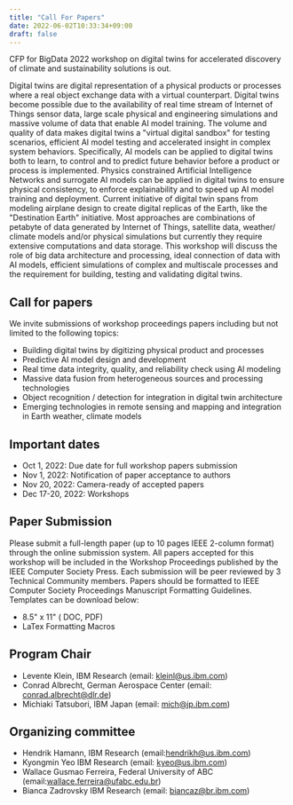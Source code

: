 ---title: "Call For Papers"date: 2022-06-02T10:33:34+09:00draft: false---CFP for BigData 2022 workshop on digital twins for accelerated discovery of climate and sustainability solutions is out.Digital twins are digital representation of a physical products or processes where a real object exchange data with a virtual counterpart. Digital twins become possible due to the availability of real time stream of Internet of Things sensor data, large scale physical and engineering simulations and massive volume of data that enable AI model training. The volume and quality of data makes digital twins a "virtual digital sandbox" for testing scenarios, efficient AI model testing and accelerated insight in complex system behaviors. Specifically, AI models can be applied to digital twins both to learn, to control and to predict future behavior before a product or process is implemented. Physics constrained Artificial Intelligence Networks and surrogate AI models can be applied in digital twins to ensure physical consistency, to enforce explainability and to speed up AI model training and deployment. Current initiative of digital twin spans from modeling airplane design to create digital replicas of the Earth, like the "Destination Earth" initiative. Most approaches are combinations of petabyte of data generated by Internet of Things, satellite data, weather/ climate models and/or physical simulations but currently they require extensive computations and data storage. This workshop will discuss the role of big data architecture and processing, ideal connection of data with AI models, efficient simulations of complex and multiscale processes and the requirement for building, testing and validating digital twins.## Call for papersWe invite submissions of workshop proceedings papers including but not limited to the following topics: -	Building digital twins by digitizing physical product and processes -	Predictive AI model design and development-	Real time data integrity, quality, and reliability check using AI modeling-	Massive data fusion from heterogeneous sources and processing technologies-	Object recognition / detection for integration in digital twin architecture-	Emerging technologies in remote sensing and mapping and integration in Earth weather, climate models## Important dates-	Oct 1, 2022: Due date for full workshop papers submission-	Nov 1, 2022: Notification of paper acceptance to authors-	Nov 20, 2022: Camera-ready of accepted papers-	Dec 17-20, 2022: Workshops## Paper SubmissionPlease submit a full-length paper (up to 10 pages IEEE 2-column format) through the online submission system. All papers accepted for this workshop will be included in the Workshop Proceedings published by the IEEE Computer Society Press. Each submission will be peer reviewed by 3 Technical Community members. Papers should be formatted to IEEE Computer Society Proceedings Manuscript Formatting Guidelines. Templates can be download below: -	8.5" x 11" ( DOC, PDF) -	LaTex Formatting Macros ## Program Chair-	Levente Klein, IBM Research (email: kleinl@us.ibm.com)-	Conrad Albrecht, German Aerospace Center (email: conrad.albrecht@dlr.de)-	Michiaki Tatsubori, IBM Japan (email: mich@jp.ibm.com)## Organizing committee-	Hendrik Hamann, IBM Research (email:hendrikh@us.ibm.com) -	Kyongmin Yeo IBM Research (email: kyeo@us.ibm.com)-	Wallace Gusmao Ferreira, Federal University of ABC (email:wallace.ferreira@ufabc.edu.br)-	Bianca Zadrovsky IBM Research (email: biancaz@br.ibm.com)